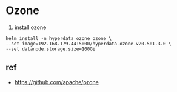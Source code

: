 # Ozone

1. install ozone
```
helm install -n hyperdata ozone ozone \
--set image=192.168.179.44:5000/hyperdata-ozone-v20.5:1.3.0 \
--set datanode.storage.size=100Gi
```

## ref
- https://github.com/apache/ozone
